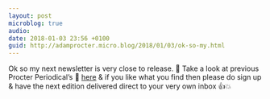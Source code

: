 ```yaml
---
layout: post
microblog: true
audio: 
date: 2018-01-03 23:56 +0100
guid: http://adamprocter.micro.blog/2018/01/03/ok-so-my.html
---
```

Ok so my next newsletter is very close to release. 📩 Take a look at previous Procter Periodical’s 🧐 [here](http://researchnot.es/0_news_archive) & if you like what you find then please do sign up & have the next edition delivered direct to your very own inbox 👍💥
